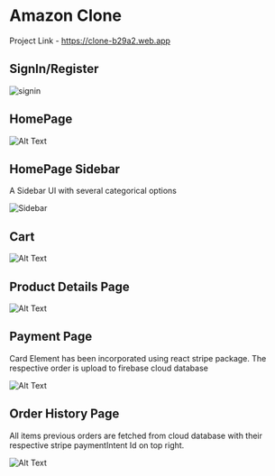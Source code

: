 # Amazon Clone

Project Link - https://clone-b29a2.web.app

## SignIn/Register

![signin](https://user-images.githubusercontent.com/60594770/105021732-e3d19e00-5a6e-11eb-989d-cdc486fdd096.PNG)

## HomePage

![Alt Text](https://media.giphy.com/media/P79IJzWbX2xx3deWWY/giphy.gif)

## HomePage Sidebar 
A Sidebar UI with several categorical options

![Sidebar](https://user-images.githubusercontent.com/60594770/105021593-b4bb2c80-5a6e-11eb-88c7-cf60b56bd91e.PNG)

## Cart

![Alt Text](https://media.giphy.com/media/jRonGgQCAQnUBYlKIV/giphy.gif)

## Product Details Page

![Alt Text](https://media.giphy.com/media/P9RNo35jynmjl2rtVy/giphy.gif)

## Payment Page
Card Element has been incorporated using react stripe package.
The respective order is upload to firebase cloud database

![Alt Text](https://media.giphy.com/media/sNcSL5SFtbmMIenHde/giphy.gif)

## Order History Page
All items previous orders are fetched from cloud database with their respective stripe paymentIntent Id on top right.

![Alt Text](https://media.giphy.com/media/hv8PpdppvZcwCp6U1y/giphy.gif)

